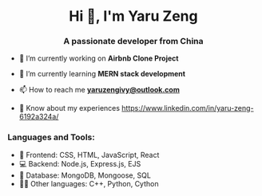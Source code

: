 <h1 align="center">Hi 👋, I'm Yaru Zeng</h1>
<h3 align="center">A passionate developer from China</h3>

- 🔭 I’m currently working on **Airbnb Clone Project**

- 🌱 I’m currently learning **MERN stack development**

- 📫 How to reach me **yaruzengivy@outlook.com**

- 📄 Know about my experiences https://www.linkedin.com/in/yaru-zeng-6192a324a/

<h3 align="left">Languages and Tools:</h3>

- 🎨 Frontend: CSS, HTML, JavaScript, React
- 💻 Backend: Node.js, Express.js, EJS
- 🔢 Database: MongoDB, Mongoose, SQL
- 👩‍💻 Other languages: C++, Python, Cython
